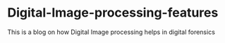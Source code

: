 # Digital-Image-processing-features
This is a blog on how Digital Image processing helps in digital forensics 
